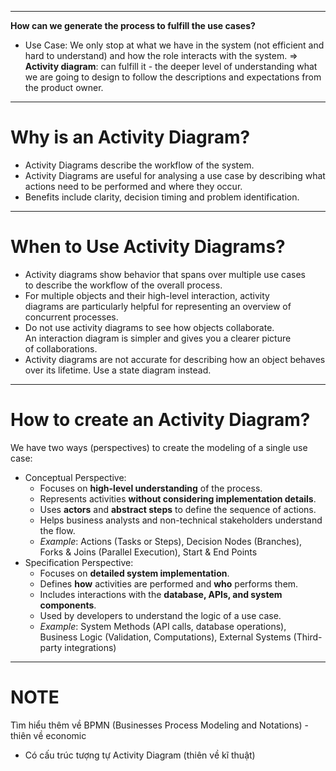 ___
**How can we generate the process to fulfill the use cases?**
- Use Case: We only stop at what we have in the system (not efficient and hard to understand) and how the role interacts with the system.
⇒ **Activity diagram**: can fulfill it - the deeper level of understanding what we are going to design to follow the descriptions and expectations from the product owner.
___
# Why is an Activity Diagram?
- Activity Diagrams describe the workflow of the system.
- Activity Diagrams are useful for analysing a use case by describing what actions need to be performed and where they occur.
- Benefits include clarity, decision timing and problem identification.
___
# When to Use Activity Diagrams?
- Activity diagrams show behavior that spans over multiple use cases to describe the workflow of the overall process.
- For multiple objects and their high-level interaction, activity diagrams are particularly helpful for representing an overview of concurrent processes.
- Do not use activity diagrams to see how objects collaborate. An interaction diagram is simpler and gives you a clearer picture of collaborations.
- Activity diagrams are not accurate for describing how an object behaves over its lifetime. Use a state diagram instead.
___
# How to create an Activity Diagram?
We have two ways (perspectives) to create the modeling of a single use case:
- Conceptual Perspective:
	- Focuses on **high-level understanding** of the process.
	- Represents activities **without considering implementation details**.
	- Uses **actors** and **abstract steps** to define the sequence of actions.
	- Helps business analysts and non-technical stakeholders understand the flow.
	- *Example*: Actions (Tasks or Steps), Decision Nodes (Branches), Forks & Joins (Parallel Execution), Start & End Points
- Specification Perspective:
	- Focuses on **detailed system implementation**.
	- Defines **how** activities are performed and **who** performs them.
	- Includes interactions with the **database, APIs, and system components**.
	- Used by developers to understand the logic of a use case.
	- *Example*: System Methods (API calls, database operations), Business Logic (Validation, Computations), External Systems (Third-party integrations)
___
# NOTE
Tìm hiểu thêm về BPMN (Businesses Process Modeling and Notations) - thiên về economic 
- Có cấu trúc tượng tự Activity Diagram (thiên về kĩ thuật)